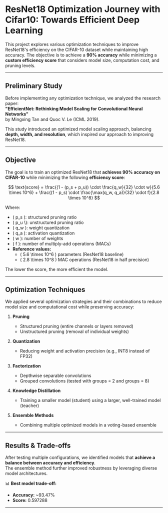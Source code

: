 # ResNet18 Optimization Journey with Cifar10: Towards Efficient Deep Learning  

This project explores various optimization techniques to improve ResNet18's efficiency on the CIFAR-10 dataset while maintaining high accuracy. The objective is to achieve a **90% accuracy** while minimizing a **custom efficiency score** that considers model size, computation cost, and pruning levels.

---

## Preliminary Study  
Before implementing any optimization technique, we analyzed the research paper:  
**"EfficientNet: Rethinking Model Scaling for Convolutional Neural Networks"**  
by Mingxing Tan and Quoc V. Le (ICML 2019).  

This study introduced an optimized model scaling approach, balancing **depth, width, and resolution**, which inspired our approach to improving ResNet18.

---

## Objective  
The goal is to train an optimized ResNet18 that **achieves 90% accuracy on CIFAR-10** while minimizing the following **efficiency score**:

$$
\text{score} = \frac{(1 - (p_s + p_u)) \cdot \frac{q_w}{32} \cdot w}{5.6 \times 10^6} + \frac{(1 - p_s) \cdot \frac{\max(q_w, q_a)}{32} \cdot f}{2.8 \times 10^8}
$$

Where:  
- \( p_s \): structured pruning ratio  
- \( p_u \\): unstructured pruning ratio  
- \( q_w \): weight quantization  
- \( q_a \): activation quantization  
- \( w \): number of weights  
- \( f \): number of multiply-add operations (MACs)  
- **Reference values:**  
  - \( 5.6 \times 10^6 \) parameters (ResNet18 baseline)  
  - \( 2.8 \times 10^8 \) MAC operations (ResNet18 in half precision)  

The lower the score, the more efficient the model.

---

## Optimization Techniques  

We applied several optimization strategies and their combinations to reduce model size and computational cost while preserving accuracy:

1. **Pruning**  
   - Structured pruning (entire channels or layers removed)  
   - Unstructured pruning (removal of individual weights)  

2. **Quantization**  
   - Reducing weight and activation precision (e.g., INT8 instead of FP32)  

3. **Factorization**  
   - Depthwise separable convolutions  
   - Grouped convolutions (tested with groups = 2 and groups = 8)  

4. **Knowledge Distillation**  
   - Training a smaller model (student) using a larger, well-trained model (teacher)  

5. **Ensemble Methods**  
   - Combining multiple optimized models in a voting-based ensemble  

---

## Results & Trade-offs  

After testing multiple configurations, we identified models that **achieve a balance between accuracy and efficiency**.  
The ensemble method further improved robustness by leveraging diverse model architectures.

📊 **Best model trade-off:**  
- **Accuracy:** ~93.47%  
- **Score:** 0.597288

---

